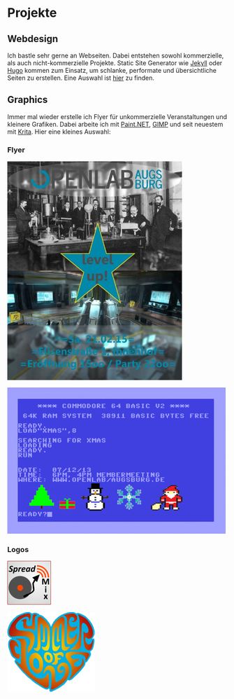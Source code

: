 # Projekte

## Webdesign

Ich bastle sehr gerne an Webseiten. Dabei entstehen sowohl kommerzielle, als auch nicht-kommerzielle Projekte. Static Site Generator wie [Jekyll](https://jekyllrb.com/) oder [Hugo](https://gohugo.io/) kommen zum Einsatz, um schlanke, performate und übersichtliche Seiten zu erstellen. Eine Auswahl ist [hier](https://rohner.io/leistungen/) zu finden.

## Graphics

Immer mal wieder erstelle ich Flyer für unkommerzielle Veranstaltungen und kleinere Grafiken. Dabei arbeite ich mit [Paint.NET](http://www.getpaint.net), [GIMP](http://www.gimp.org) und seit neuestem mit [Krita](https://krita.org). Hier eine kleines Auswahl:

### Flyer

![OpenLab Augsburg 2.0 Eröffnungsfeier](assets/images/ola2.0.jpg)

![OpenLab Augsburg Weihnachtsfeier 2013](assets/images/flyer_lab_v2.png)

### Logos

![Spreadmix](assets/images/spreadmix_logo_small.png)

![Summer of Love](assets/images/sol_herz_final_small.png)
